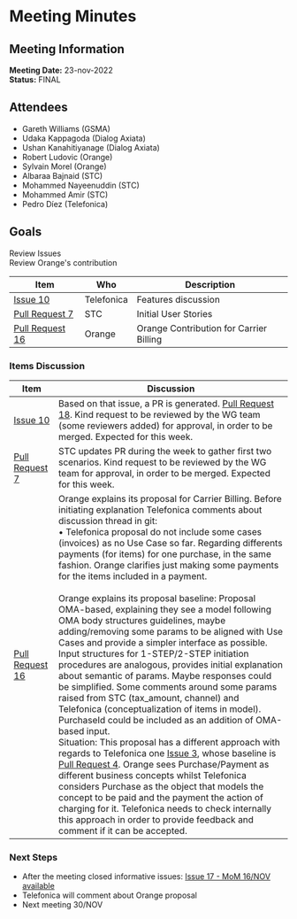 # Meeting Minutes
## Meeting Information
**Meeting Date:** 23-nov-2022<br/>
**Status:** FINAL

## Attendees
- Gareth Williams (GSMA)
- Udaka Kappagoda (Dialog Axiata)
- Ushan Kanahitiyanage (Dialog Axiata)
- Robert Ludovic (Orange)
- Sylvain Morel (Orange)
- Albaraa Bajnaid (STC)
- Mohammed Nayeenuddin (STC)
- Mohammed Amir (STC)
- Pedro Díez (Telefonica)

## Goals
Review Issues </br>
Review Orange's contribution


Item | Who | Description
---- | ---- | ----
[Issue 10](https://github.com/camaraproject/CarrierBillingCheckOut/issues/10) | Telefonica | Features discussion
[Pull Request 7](https://github.com/camaraproject/CarrierBillingCheckOut/pull/7) | STC | Initial User Stories
[Pull Request 16](https://github.com/camaraproject/CarrierBillingCheckOut/pull/16) | Orange | Orange Contribution for Carrier Billing



### Items Discussion

Item | Discussion
---- | ----
[Issue 10](https://github.com/camaraproject/CarrierBillingCheckOut/issues/10) | Based on that issue, a PR is generated. [Pull Request 18](https://github.com/camaraproject/CarrierBillingCheckOut/pull/18). Kind request to be reviewed by the WG team (some reviewers added) for approval, in order to be merged. Expected for this week.
[Pull Request 7](https://github.com/camaraproject/CarrierBillingCheckOut/pull/7) | STC updates PR during the week to gather first two scenarios. Kind request to be reviewed by the WG team for approval, in order to be merged. Expected for this week.
[Pull Request 16](https://github.com/camaraproject/CarrierBillingCheckOut/pull/16) | Orange explains its proposal for Carrier Billing. Before initiating explanation Telefonica comments about discussion thread in git:<br/> • Telefonica proposal do not include some cases (invoices) as no Use Case so far. Regarding differents payments (for items) for one purchase, in the same fashion. Orange clarifies just making some payments for the items included in a payment.<br><br/> Orange explains its proposal baseline: Proposal OMA-based, explaining they see a model following OMA body structures guidelines, maybe adding/removing some params to be aligned with Use Cases and provide a simpler interface as possible. Input structures for 1-STEP/2-STEP initiation procedures are analogous, provides initial explanation about semantic of params. Maybe responses could be simplified. Some comments around some params raised from STC (tax_amount, channel) and Telefonica (conceptualization of items in model). PurchaseId could be included as an addition of OMA-based input.<br/>Situation: This proposal has a different approach with regards to Telefonica one [Issue 3](https://github.com/camaraproject/CarrierBillingCheckOut/issues/3), whose baseline is [Pull Request 4](https://github.com/camaraproject/CarrierBillingCheckOut/pull/4). Orange sees Purchase/Payment as different business concepts whilst Telefonica considers Purchase as the object that models the concept to be paid and the payment the action of charging for it. Telefonica needs to check internally this approach in order to provide feedback and comment if it can be accepted.


### Next Steps
- After the meeting closed informative issues:
[Issue 17 - MoM 16/NOV available](https://github.com/camaraproject/CarrierBillingCheckOut/issues/17)
- Telefonica will comment about Orange proposal
- Next meeting 30/NOV
